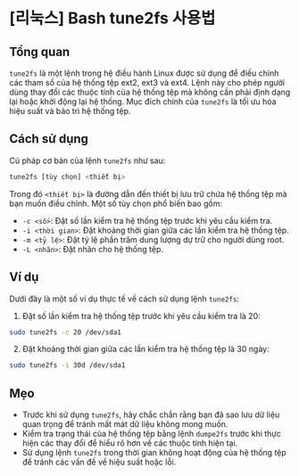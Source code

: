 # [리눅스] Bash tune2fs 사용법

## Tổng quan
`tune2fs` là một lệnh trong hệ điều hành Linux được sử dụng để điều chỉnh các tham số của hệ thống tệp ext2, ext3 và ext4. Lệnh này cho phép người dùng thay đổi các thuộc tính của hệ thống tệp mà không cần phải định dạng lại hoặc khởi động lại hệ thống. Mục đích chính của `tune2fs` là tối ưu hóa hiệu suất và bảo trì hệ thống tệp.

## Cách sử dụng
Cú pháp cơ bản của lệnh `tune2fs` như sau:

```bash
tune2fs [tùy chọn] <thiết bị>
```

Trong đó `<thiết bị>` là đường dẫn đến thiết bị lưu trữ chứa hệ thống tệp mà bạn muốn điều chỉnh. Một số tùy chọn phổ biến bao gồm:

- `-c <số>`: Đặt số lần kiểm tra hệ thống tệp trước khi yêu cầu kiểm tra.
- `-i <thời gian>`: Đặt khoảng thời gian giữa các lần kiểm tra hệ thống tệp.
- `-m <tỷ lệ>`: Đặt tỷ lệ phần trăm dung lượng dự trữ cho người dùng root.
- `-L <nhãn>`: Đặt nhãn cho hệ thống tệp.

## Ví dụ
Dưới đây là một số ví dụ thực tế về cách sử dụng lệnh `tune2fs`:

1. Đặt số lần kiểm tra hệ thống tệp trước khi yêu cầu kiểm tra là 20:

```bash
sudo tune2fs -c 20 /dev/sda1
```

2. Đặt khoảng thời gian giữa các lần kiểm tra hệ thống tệp là 30 ngày:

```bash
sudo tune2fs -i 30d /dev/sda1
```

## Mẹo
- Trước khi sử dụng `tune2fs`, hãy chắc chắn rằng bạn đã sao lưu dữ liệu quan trọng để tránh mất mát dữ liệu không mong muốn.
- Kiểm tra trạng thái của hệ thống tệp bằng lệnh `dumpe2fs` trước khi thực hiện các thay đổi để hiểu rõ hơn về các thuộc tính hiện tại.
- Sử dụng lệnh `tune2fs` trong thời gian không hoạt động của hệ thống tệp để tránh các vấn đề về hiệu suất hoặc lỗi.